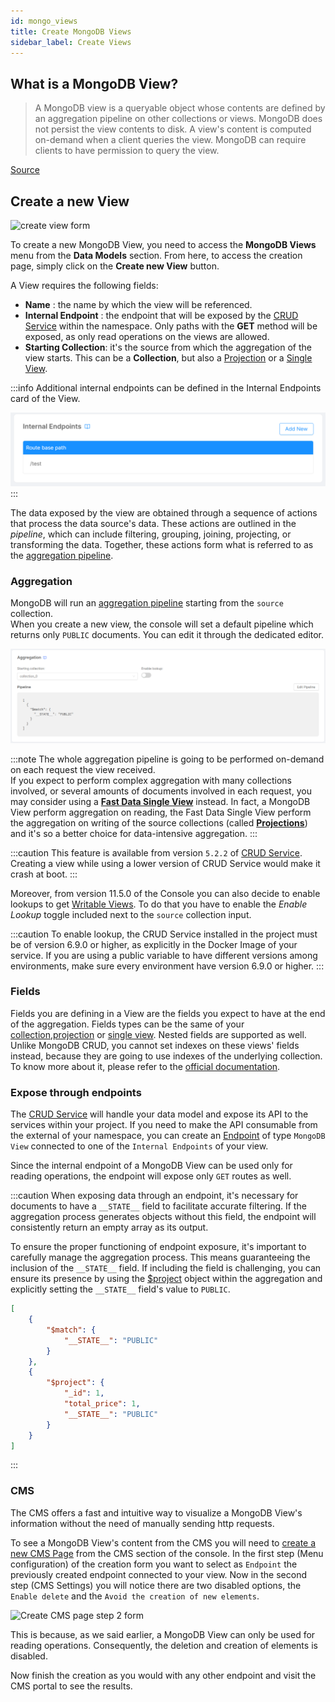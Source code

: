 ```yaml
---
id: mongo_views
title: Create MongoDB Views
sidebar_label: Create Views
---
```

## What is a MongoDB View?

> A MongoDB view is a queryable object whose contents are defined by an aggregation pipeline on other collections or views. MongoDB does not persist the view contents to disk. A view's content is computed on-demand when a client queries the view. MongoDB can require clients to have permission to query the view.   

[Source](https://www.mongodb.com/docs/manual/core/views/#views)

## Create a new View

![create view form](img/create_mongodb_view.png)

To create a new MongoDB View, you need to access the **MongoDB Views** menu from the **Data Models** section. From here, to access the creation page, simply click on the **Create new View** button.

A View requires the following fields:

- **Name** : the name by which the view will be referenced.
- **Internal Endpoint** : the endpoint that will be exposed by the [CRUD Service](/runtime_suite/crud-service/10_overview_and_usage.md) within the namespace. Only paths with the **GET** method will be exposed, as only read operations on the views are allowed.
- **Starting Collection**: it's the source from which the aggregation of the view starts. This can be a **Collection**, but also a [Projection](/fast_data/configuration/projections.md) or a [Single View](/fast_data/configuration/single_views.md).

:::info
Additional internal endpoints can be defined in the Internal Endpoints card of the View.

![Internal endpoint view](img/internal_endpoint_view.png)
:::


The data exposed by the view are obtained through a sequence of actions that process the data source's data. These actions are outlined in the *pipeline*, which can include filtering, grouping, joining, projecting, or transforming the data. Together, these actions form what is referred to as the [aggregation pipeline](https://www.mongodb.com/docs/manual/core/aggregation-pipeline/).

### Aggregation

MongoDB will run an [aggregation pipeline](https://www.mongodb.com/docs/manual/core/aggregation-pipeline/) starting from the `source` collection.    
When you create a new view, the console will set a default pipeline which returns only `PUBLIC` documents. You can edit it through the dedicated editor.   

![Pipeline view](img/pipeline_card_view.png)

:::note
The whole aggregation pipeline is going to be performed on-demand on each request the view received.   
If you expect to perform complex aggregation with many collections involved, or several amounts of documents involved in each request, you may consider using a [**Fast Data Single View**](/fast_data/the_basics.md#single-view-sv) instead. In fact, a MongoDB View perform aggregation on reading, the Fast Data Single View perform the aggregation on writing of the source collections (called [**Projections**](/fast_data/the_basics.md#projection)) and it's so a better choice for data-intensive aggregation.
:::

:::caution
This feature is available from version `5.2.2` of [CRUD Service](/runtime_suite/crud-service/10_overview_and_usage.md). Creating a view while using a lower version of CRUD Service would make it crash at boot.
:::

Moreover, from version 11.5.0 of the Console you can also decide to enable lookups to get [Writable Views](/runtime_suite/crud-service/50_writable_views.md). To do that you have to enable the _Enable Lookup_ toggle included next to the `source` collection input.

:::caution
To enable lookup, the CRUD Service installed in the project must be of version 6.9.0 or higher, as explicitly in the Docker Image of your service. If you are using a public variable to have different versions among environments, make sure every environment have version 6.9.0 or higher.
:::

### Fields

Fields you are defining in a View are the fields you expect to have at the end of the aggregation. 
Fields types can be the same of your [collection](/development_suite/api-console/api-design/crud_advanced.md#fields),[projection](/fast_data/configuration/projections.md#projection-fields) or [single view](/fast_data/configuration/single_views.md#single-view-data-model). Nested fields are supported as well. 
Unlike MongoDB CRUD, you cannot set indexes on these views' fields instead, because they are going to use indexes of the underlying collection. To know more about it, please refer to the [official documentation](https://www.mongodb.com/docs/manual/core/views/#index-use-and-sort-operations).

### Expose through endpoints

The [CRUD Service](/runtime_suite/crud-service/10_overview_and_usage.md) will handle your data model and expose its API to the services within your project. If you need to make the API consumable from the external of your namespace, you can create an [Endpoint](/development_suite/api-console/api-design/endpoints.md) of type `MongoDB View` connected to one of the `Internal Endpoints` of your view. 

Since the internal endpoint of a MongoDB View can be used only for reading operations, the endpoint will expose only `GET` routes as well.

:::caution
When exposing data through an endpoint, it's necessary for documents to have a `__STATE__` field to facilitate accurate filtering. If the aggregation process generates objects without this field, the endpoint will consistently return an empty array as its output.

To ensure the proper functioning of endpoint exposure, it's important to carefully manage the aggregation process. This means guaranteeing the inclusion of the  `__STATE__` field. If including the field is challenging, you can ensure its presence by using the [$project](https://www.mongodb.com/docs/manual/reference/operator/aggregation/project/) object within the aggregation and explicitly setting the `__STATE__` field's value to `PUBLIC`.

```json
[
    {
        "$match": {
            "__STATE__": "PUBLIC"
        }
    },
    {
        "$project": {
            "_id": 1,
            "total_price": 1,
            "__STATE__": "PUBLIC"
        }
    }
]
```
:::

### CMS

The CMS offers a fast and intuitive way to visualize a MongoDB View's information without the need of manually sending http requests.

To see a MongoDB View's content from the CMS you will need to [create a new CMS Page](/business_suite/cms_configuration/config_cms.md#how-to-create-a-page) from the CMS section of the console. In the first step (Menu configuration) of the creation form you want to select as `Endpoint` the previously created endpoint connected to your view. Now in the second step (CMS Settings) you will notice there are two disabled options, the `Enable delete` and the `Avoid the creation of new elements`.

![Create CMS page step 2 form](img/cms-mongo-view-second-step-screenshot.png)

This is because, as we said earlier, a MongoDB View can only be used for reading operations. Consequently, the deletion and creation of elements is disabled.

Now finish the creation as you would with any other endpoint and visit the CMS portal to see the results.